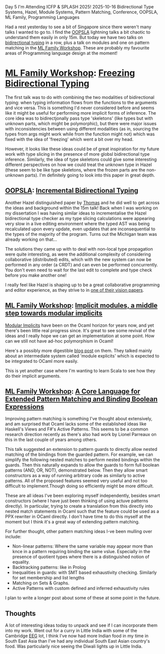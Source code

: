 <post-metadata>
  <post-title>Day 5</post-title>
  <post-series>I'm Attending ICFP & SPLASH 2025!</post-series>
  <post-date>2025-10-16</post-date>
  <post-tags> Bidirectional Type Systems, Hazel, Module Systems, Pattern Matching, Conference, OOPSLA, ML Family, Programming Languages</post-tags>
</post-metadata>

Had a rest yesterday to see a bit of Singapore since there weren't many talks I wanted to go to. I find the [OOPSLA](https://2025.splashcon.org/track/OOPSLA?) lightning talks a bit chaotic to understand them easily in only 15m. But today we have two talks on [bidirectional typing](https://doi.org/10.1145/3450952) in a row, plus a talk on modules and one on pattern matching in the [ML Family Workshop](https://conf.researchr.org/home/icfp-splash-2025/mlsymposium-2025). These are probably my favourite areas of Programming language design at the moment!

# [ML Family Workshop](https://conf.researchr.org/home/icfp-splash-2025/mlsymposium-2025): [Freezing Bidirectional Typing](https://conf.researchr.org/details/icfp-splash-2025/mlworkshop-2025/2/Freezing-Bidirectional-Typing-Extended-Abstract-)
The first talk was to do with combining the two modalities of bidirectional typing: when typing information flows from the functions to the arguments and vice versa. This is something I'd never considered before and seems like it might be useful for performing more implicit forms of inference. The core idea was to bidirectjonally pass type 'skeletons' (like types but with unknown parts, which might be polymorphic), but there were major issues with inconsistencies between using different modalities (as in, sourcing the types from args might work while from the function might not) which was fixed with the idea of 'freezing' which went a bit over my head.

However, it looks like these ideas could be of great inspiration for my future work with type slicing in the presence of more globsl bidirectional type inference. Similarly, the idea of type skeletons could give some interesting different perspectives on how we could treat the unknown type in Hazel (these seem to be like type skeletons, where the frozen parts are the non-unknown parts). I'm definitely going to look into this paper in great depth.

## [OOPSLA](https://2025.splashcon.org/track/OOPSLA?): [Incremental Bidirectional Typing](https://2025.splashcon.org/details/OOPSLA/138/Incremental-Bidirectional-Typing-via-Order-Maintenance)
Another Hazel distinguished paper by [Thomas](https://thomasporter522.github.io/) and he did well to get across the ideas and background within the 15m talk! 
Back when I was working on my dissertation I was having similar ideas to incrementalise the Hazel bidirectional type checker as my type slicing calculations were appearing very slow in a live editing environment where the typed AST was being recalculated upon every update, even updates that are inconsequential to the types of the majority of the program. Turns out the Michigan team was already working on that...

The solutions they came up with to deal with non-local type propagation were quite interesting, as were the additional complexity of considering collaborative (distributed) edits, which with the new system can now be performed in any order (a CRDT) and can even be performed concurrently. You don't even need to wait for the last edit to complete and type check before you make another one!

I really feel like Hazel is shaping up to be a great collaborative programming and editor experience, as they strive to in [one of their vision papers](https://hazel.org/papers/propl24.pdf).

## [ML Family Workshop](https://conf.researchr.org/home/icfp-splash-2025/mlsymposium-2025): [Implicit modules, a middle step towards modular implicits](https://conf.researchr.org/details/icfp-splash-2025/mlworkshop-2025/7/Implicit-modules-a-middle-step-towards-modular-implicits)
[Modular Implicits](https://doi.org/10.4204/EPTCS.198.2) have been on the Ocaml horizon for years now, and yet there's been little real progress since. It's great to see some revival of the ideas and I really hope we can get an implementation at some point. How can we still not have ad-hoc polymorphism in Ocaml!

Here's a possibly more digestible [blog post](https://tycon.github.io/modular-implicits.html) on them. They talked mainly about an intermediate system called 'module explicits' which is expected to be integrated to OCaml more easily.

This is yet another case where I'm wanting to learn Scala to see how they do their implicit arguments.

## [ML Family Workshop](https://conf.researchr.org/home/icfp-splash-2025/mlsymposium-2025): [A Core Language for Extended Pattern Matching and Binding Boolean Expressions](https://conf.researchr.org/details/icfp-splash-2025/mlworkshop-2025/5/A-Core-Language-for-Extended-Pattern-Matching-and-Binding-Boolean-Expressions)
Improving pattern matching is something I've thought about extensively, and am surprised that Ocaml lacks some of the established ideas like Haskell's Views and F#'s Active Patterns. This seems to be a common research direction recently as there's also had work by Lionel Parreaux on this in the last couple of years among others.

This talk suggested an extension to pattern guards to directly allow nested matching of the bindings from the guarded pattern. For example, we can simplify the following nested matches to perform nested bindings within the guards. Then this naturally expands to allow the guards to form full boolean patterns (AND, OR, NOT), demonstrated below. Then they allow smart constructors as a way of running arbitrary code as similarly to active patterns. All of the proposed features seemed very useful and not too difficult to implement.<fn>Though doing so efficiently might be more difficult.</fn>

These are all ideas I've been exploring myself independently, besides smart constructors (where I have just been thinking of using actuve patterns directly). In particular, trying to create a translation from this directly into nested match statements in Ocaml such that the feature could be used as a PPX rewriter in OCaml directly. I don't have time to do this myself at the moment but I think it's a great way of extending pattern matching.

For further thought, other pattern matching ideas I-ve been mulling over include:
- Non-linear patterns: Where the same variable may appear more than knce in a pattern requiring binding the same vslue. Especially in the presence of quotient types where there is a distinguished notion of equality.
- Backtracking patterns: like in Prolog
- Inequalities in guards: with SMT based exhaustivity checking. Similarly for set membership and list lengths 
- Matching on Sets & Graphs.
- Active Patterns with custom defined and inferred exhaustivity rules

I plan to write a longer post about some of these at some point in the future.

## Thoughts
A lot of interesting ideas today to unpack and see if I can incorporate them into my work. 
Went out for a curry in Little India with some of the Cambridge [EEG](https://www.cst.cam.ac.uk/research/eeg) lot, I think I've now had more Indian food in my time in South East Asia than I've had any individual South East Asian country's food. Was particularly nice seeing the Diwali lights up in Little India.

